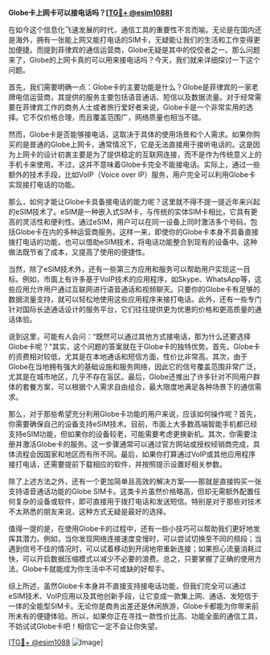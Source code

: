 **Globe卡上网卡可以接电话吗？[[TG💪+ @esim1088](https://t.me/s/esim1088)]**

在如今这个信息化飞速发展的时代，通信工具的重要性不言而喻。无论是在国内还是海外，拥有一张能上网又能打电话的SIM卡，无疑能让我们的生活和工作变得更加便捷。而提到菲律宾的通信运营商，Globe无疑是其中的佼佼者之一。那么问题来了，Globe的上网卡真的可以用来接电话吗？今天，我们就来详细探讨一下这个问题。

首先，我们需要明确一点：Globe卡的主要功能是什么？Globe是菲律宾的一家老牌电信运营商，其提供的服务主要包括语音通话、短信以及数据流量。对于经常需要在菲律宾工作的商务人士或者旅行爱好者来说，Globe卡是一个非常实用的选择。它不仅价格合理，而且覆盖范围广，网络质量也相当不错。

然而，Globe卡是否能够接电话，这取决于具体的使用场景和个人需求。如果你购买的是普通的Globe上网卡，通常情况下，它是无法直接用于接听电话的。这是因为上网卡的设计初衷主要是为了提供稳定的互联网连接，而不是作为传统意义上的手机卡来使用。不过，这并不意味着Globe卡完全不能接电话。实际上，通过一些额外的技术手段，比如VoIP（Voice over IP）服务，用户完全可以利用Globe卡实现接打电话的功能。

那么，如何才能让Globe卡具备接电话的能力呢？这里就不得不提一提近年来兴起的eSIM技术了。eSIM是一种嵌入式SIM卡，与传统的实体SIM卡相比，它具有更高的灵活性和便利性。通过eSIM，用户可以在同一设备上同时激活多个号码，包括Globe卡在内的多种运营商服务。这样一来，即使你的Globe卡本身不具备直接拨打电话的功能，也可以借助eSIM技术，将电话功能整合到现有的设备中。这种做法既节省了成本，又提高了使用的便捷性。

当然，除了eSIM技术外，还有一些第三方应用和服务可以帮助用户实现这一目标。例如，市面上有许多基于VoIP技术的应用程序，如Skype、WhatsApp等，这些应用允许用户通过互联网进行语音通话和视频聊天。只要你的Globe卡有足够的数据流量支持，就可以轻松地使用这些应用程序来接打电话。此外，还有一些专门针对国际长途通话设计的服务平台，它们往往提供更为优惠的价格和更高质量的通话体验。

说到这里，可能有人会问：“既然可以通过其他方式接电话，那为什么还要选择Globe卡呢？”其实，这个问题的答案就在于Globe卡的独特优势。首先，Globe卡的资费相对较低，尤其是在本地通话和短信方面，性价比非常高。其次，由于Globe在当地拥有强大的基础设施和服务网络，因此它的信号覆盖范围非常广泛，尤其是在城市地区，几乎不存在盲区。最后，Globe还推出了许多针对不同用户群体的套餐方案，可以根据个人需求自由组合，最大限度地满足各种场景下的通信需求。

那么，对于那些希望充分利用Globe卡功能的用户来说，应该如何操作呢？首先，你需要确保自己的设备支持eSIM技术。目前，市面上大多数高端智能手机都已经支持eSIM功能，但如果你的设备较老，可能需要考虑更换新机。其次，你需要注册并激活Globe卡的服务。这一步骤通常可以通过官方网站或授权经销商完成，具体流程会因国家和地区而有所不同。最后，如果你打算通过VoIP或其他应用程序接打电话，还需要提前下载相应的软件，并按照提示设置好相关参数。

除了上述方法之外，还有一个更加简单且高效的解决方案——那就是直接购买一张支持语音通话功能的Globe SIM卡。这类卡片虽然价格略高，但却无需额外配置任何复杂的设备或软件，即可直接用于拨打电话和发送短信。特别是对于那些对技术不太熟悉的朋友来说，这种方式无疑是最好的选择。

值得一提的是，在使用Globe卡的过程中，还有一些小技巧可以帮助我们更好地发挥其潜力。例如，当你发现网络连接速度变慢时，可以尝试切换至不同的频段；当遇到信号不佳的情况时，可以试着移动到开阔地带重新连接；如果担心流量消耗过快，可以开启数据压缩模式以减少不必要的浪费。总之，只要掌握了正确的使用方法，Globe卡就能成为你生活中不可或缺的好帮手。

综上所述，虽然Globe卡本身并不直接支持接电话功能，但我们完全可以通过eSIM技术、VoIP应用以及其他创新手段，让它变成一款集上网、通话、发短信于一体的全能型SIM卡。无论你是商务出差还是休闲旅游，Globe卡都能为你带来前所未有的便捷体验。所以，如果你正在寻找一款性价比高、功能全面的通信工具，不妨试试Globe卡吧！相信它一定不会让你失望。

[[TG💪+ @esim1088](https://t.me/s/esim1088) ![Image](https://i.postimg.cc/4NQfJmqS/Snipaste-2025-05-13-00-14-12.png)]